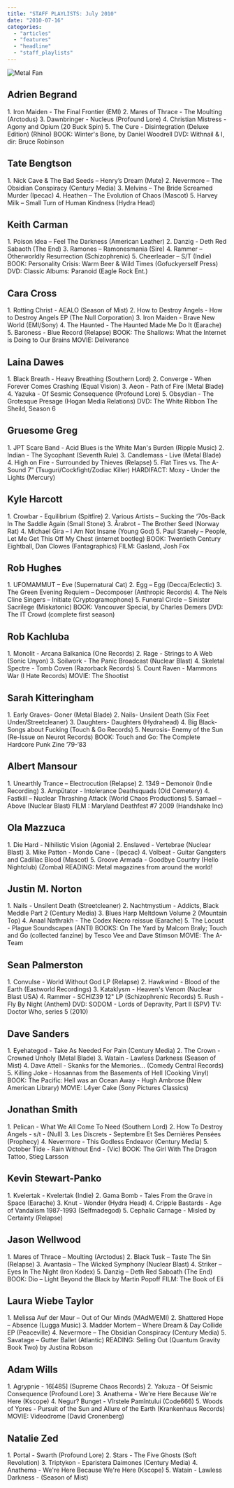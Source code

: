 ```yaml
---
title: "STAFF PLAYLISTS: July 2010"
date: "2010-07-16"
categories: 
  - "articles"
  - "features"
  - "headline"
  - "staff_playlists"
---
```


![](http://www.hellbound.ca/wp-content/uploads/2009/09/metal_fan.jpg "Metal Fan")

## Adrien Begrand

1\. Iron Maiden - The Final Frontier (EMI) 2. Mares of Thrace - The Moulting (Arctodus) 3. Dawnbringer - Nucleus (Profound Lore) 4. Christian Mistress - Agony and Opium (20 Buck Spin) 5. The Cure - Disintegration (Deluxe Edition) (Rhino) BOOK: Winter's Bone, by Daniel Woodrell DVD: Withnail & I, dir: Bruce Robinson

## Tate Bengtson

1\. Nick Cave & The Bad Seeds – Henry’s Dream (Mute) 2. Nevermore – The Obsidian Conspiracy (Century Media) 3. Melvins – The Bride Screamed Murder (Ipecac) 4. Heathen – The Evolution of Chaos (Mascot) 5. Harvey Milk – Small Turn of Human Kindness (Hydra Head)

## Keith Carman

1\. Poison Idea – Feel The Darkness (American Leather) 2. Danzig - Deth Red Sabaoth (The End) 3. Ramones – Ramonesmania (Sire) 4. Rammer – Otherworldly Resurrection (Schizophrenic) 5. Cheerleader – S/T (Indie) BOOK: Personality Crisis: Warm Beer & Wild Times (Gofuckyerself Press) DVD: Classic Albums: Paranoid (Eagle Rock Ent.)

## Cara Cross

1\. Rotting Christ - AEALO (Season of Mist) 2. How to Destroy Angels - How to Destroy Angels EP (The Null Corporation) 3. Iron Maiden - Brave New World (EMI/Sony) 4. The Haunted - The Haunted Made Me Do It (Earache) 5. Baroness - Blue Record (Relapse) BOOK: The Shallows: What the Internet is Doing to Our Brains MOVIE: Deliverance

## Laina Dawes

1\. Black Breath - Heavy Breathing (Southern Lord) 2. Converge - When Forever Comes Crashing (Equal Vision) 3. Aeon - Path of Fire (Metal Blade) 4. Yazuka - Of Sesmic Consequence (Profound Lore) 5. Obsydian - The Grotesque Presage (Hogan Media Relations) DVD: The White Ribbon The Sheild, Season 6

## Gruesome Greg

1\. JPT Scare Band - Acid Blues is the White Man's Burden (Ripple Music) 2. Indian - The Sycophant (Seventh Rule) 3. Candlemass - Live (Metal Blade) 4. High on Fire - Surrounded by Thieves (Relapse) 5. Flat Tires vs. The A-Sound 7" (Tsuguri/Cockfight/Zodiac Killer) HARDIFACT: Moxy - Under the Lights (Mercury)

## Kyle Harcott

1\. Crowbar - Equilibrium (Spitfire) 2. Various Artists – Sucking the ‘70s-Back In The Saddle Again (Small Stone) 3. Årabrot - The Brother Seed (Norway Rat) 4. Michael Gira – I Am Not Insane (Young God) 5. Paul Stanely – People, Let Me Get This Off My Chest (internet bootleg) BOOK: Twentieth Century Eightball, Dan Clowes (Fantagraphics) FILM: Gasland, Josh Fox

## Rob Hughes

1\. UFOMAMMUT – Eve (Supernatural Cat) 2. Egg – Egg (Decca/Eclectic) 3. The Green Evening Requiem – Decomposer (Anthropic Records) 4. The Nels Cline Singers – Initiate (Cryptogramophone) 5. Funeral Circle – Sinister Sacrilege (Miskatonic) BOOK: Vancouver Special, by Charles Demers DVD: The IT Crowd (complete first season)

## Rob Kachluba

1\. Monolit - Arcana Balkanica (One Records) 2. Rage - Strings to A Web (Sonic Unyon) 3. Soilwork - The Panic Broadcast (Nuclear Blast) 4. Skeletal Spectre - Tomb Coven (Razorback Records) 5. Count Raven - Mammons War (I Hate Records) MOVIE: The Shootist

## Sarah Kitteringham

1\. Early Graves- Goner (Metal Blade) 2. Nails- Unsilent Death (Six Feet Under/Streetcleaner) 3. Daughters- Daughters (Hydrahead) 4. Big Black- Songs about Fucking (Touch & Go Records) 5. Neurosis- Enemy of the Sun (Re-Issue on Neurot Records) BOOK: Touch and Go: The Complete Hardcore Punk Zine ’79-‘83

## Albert Mansour

1\. Unearthly Trance – Electrocution (Relapse) 2. 1349 – Demonoir (Indie Recording) 3. Ampütator - Intolerance Deathsquads (Old Cemetery) 4. Fastkill – Nuclear Thrashing Attack (World Chaos Productions) 5. Samael – Above (Nuclear Blast) FILM : Maryland Deathfest #7 2009 (Handshake Inc)

## Ola Mazzuca

1\. Die Hard - Nihilistic Vision (Agonia) 2. Enslaved - Vertebrae (Nuclear Blast) 3. Mike Patton - Mondo Cane - (Ipecac) 4. Volbeat - Guitar Gangsters and Cadillac Blood (Mascot) 5. Groove Armada - Goodbye Country (Hello Nightclub) (Zomba) READING: Metal magazines from around the world!

## Justin M. Norton

1\. Nails - Unsilent Death (Streetcleaner) 2. Nachtmystium - Addicts, Black Meddle Part 2 (Century Media) 3. Blues Harp Meltdown Volume 2 (Mountain Top) 4. Anaal Nathrakh - The Codex Necro reissue (Earache) 5. The Locust - Plague Soundscapes (ANTI) BOOKS: On The Yard by Malcom Braly; Touch and Go (collected fanzine) by Tesco Vee and Dave Stimson MOVIE: The A-Team

## Sean Palmerston

1\. Convulse - World Without God LP (Relapse) 2. Hawkwind - Blood of the Earth (Eastworld Recordings) 3. Kataklysm - Heaven's Venom (Nuclear Blast USA) 4. Rammer - SCHIZ39 12" LP (Schizophrenic Records) 5. Rush - Fly By Night (Anthem) DVD: SODOM - Lords of Depravity, Part II (SPV) TV: Doctor Who, series 5 (2010)

## Dave Sanders

1\. Eyehategod - Take As Needed For Pain (Century Media) 2. The Crown - Crowned Unholy (Metal Blade) 3. Watain - Lawless Darkness (Season of Mist) 4. Dave Attell - Skanks for the Memories... (Comedy Central Records) 5. Killing Joke - Hosannas from the Basements of Hell (Cooking Vinyl) BOOK: The Pacific: Hell was an Ocean Away - Hugh Ambrose (New American Library) MOVIE: L4yer Cake (Sony Pictures Classics)

## Jonathan Smith

1\. Pelican - What We All Come To Need (Southern Lord) 2. How To Destroy Angels - s/t - (Null) 3. Les Discrets - Septembre Et Ses Dernières Pensées (Prophecy) 4. Nevermore - This Godless Endeavor (Century Media) 5. October Tide - Rain Without End - (Vic) BOOK: The Girl With The Dragon Tattoo, Stieg Larsson

## Kevin Stewart-Panko

1\. Kvelertak - Kvelertak (Indie) 2. Gama Bomb - Tales From the Grave in Space (Earache) 3. Knut - Wonder (Hydra Head) 4. Cripple Bastards - Age of Vandalism 1987-1993 (Selfmadegod) 5. Cephalic Carnage - Misled by Certainty (Relapse)

## Jason Wellwood

1\. Mares of Thrace – Moulting (Arctodus) 2. Black Tusk – Taste The Sin (Relapse) 3. Avantasia – The Wicked Symphony (Nuclear Blast) 4. Striker – Eyes In The Night (Iron Kodex) 5. Danzig – Deth Red Saboath (The End) BOOK: Dio – Light Beyond the Black by Martin Popoff FILM: The Book of Eli

## Laura Wiebe Taylor

1\. Melissa Auf der Maur – Out of Our Minds (MAdM/EMI) 2. Shattered Hope – Absence (Lugga Music) 3. Madder Mortem – Where Dream & Day Collide EP (Peaceville) 4. Nevermore – The Obsidian Conspiracy (Century Media) 5. Savatage – Gutter Ballet (Atlantic) READING: Selling Out (Quantum Gravity Book Two) by Justina Robson

## Adam Wills

1\. Agrypnie - 16\[485\] (Supreme Chaos Records) 2. Yakuza - Of Seismic Consequence (Profound Lore) 3. Anathema - We're Here Because We're Here (Kscope) 4. Negur? Bunget - Vîrstele Pamîntului (Code666) 5. Woods of Ypres - Pursuit of the Sun and Allure of the Earth (Krankenhaus Records) MOVIE: Videodrome (David Cronenberg)

## Natalie Zed

1\. Portal - Swarth (Profound Lore) 2. Stars - The Five Ghosts (Soft Revolution) 3. Triptykon - Eparistera Daimones (Century Media) 4. Anathema - We're Here Because We're Here (Kscope) 5. Watain - Lawless Darkness - (Season of Mist)
